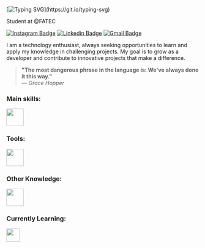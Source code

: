   
[![Typing SVG](https://readme-typing-svg.herokuapp.com/?font=Montserrat&color=FFFFFF&size=30&align=left&vCenter=true&width=1000&lines=Hello!+I'm+Matheus+Germano;Welcome+to+my+GitHub!)](https://git.io/typing-svg)


Student at @FATEC




[![Instagram Badge](https://img.shields.io/badge/-@mgermano._-E4405F?style=flat-square&logo=instagram&logoColor=white&link=https://www.instagram.com/mgermano._/)](https://www.instagram.com/mgermano._/)
[![Linkedin Badge](https://img.shields.io/badge/-Matheus%20Germano-0077B5?style=flat-square&logo=Linkedin&logoColor=white&link=https://www.linkedin.com/in/math-germano/)](https://www.linkedin.com/in/math-germano/)
[![Gmail Badge](https://img.shields.io/badge/-silvaa.matheus112@gmail.com-D14836?style=flat-square&logo=Gmail&logoColor=white&link=mailto:silvaa.matheus112@gmail.com)](mailto:silvaa.matheus112@gmail.com)

I am a technology enthusiast, always seeking opportunities to learn and apply my knowledge in challenging projects. My goal is to grow as a developer and contribute to innovative projects that make a difference.

> **"The most dangerous phrase in the language is: We've always done it this way."**  
> — *Grace Hopper*

### Main skills:

<div align="left">
  <img src="https://skillicons.dev/icons?i=python,javascript,typescript,react,redux,vite,nodejs,nestjs,express,mysql,postgres" height="45" />
</div>
 
### Tools:
<div align="left">
  <img src="https://skillicons.dev/icons?i=vscode,git,github,linux,figma" height="45" />
</div>
 
### Other Knowledge:

<div align="left">
  <img src="https://skillicons.dev/icons?i=html,css,bootstrap,flask,aws,wordpress,java,spring" height="45" />
</div>

  
### Currently Learning:
<div align="left">
  <img src="https://skillicons.dev/icons?i=docker,django,fastapi" height="35" />
</div>


